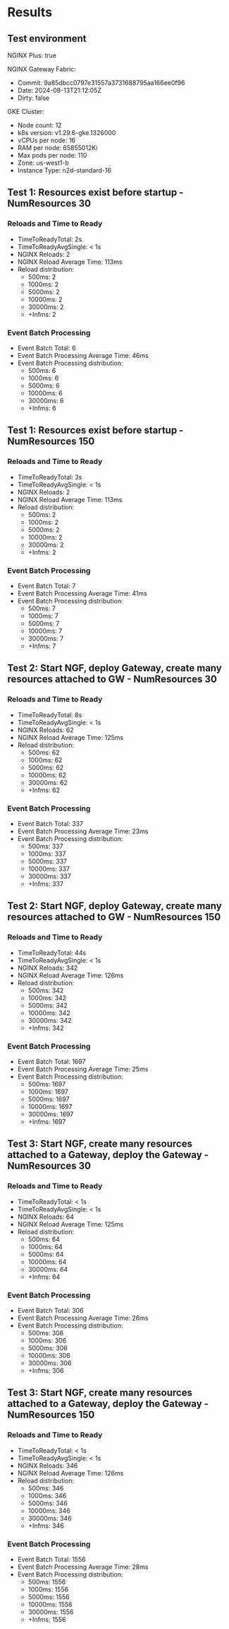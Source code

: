 # Results

## Test environment

NGINX Plus: true

NGINX Gateway Fabric:

- Commit: 9a85dbcc0797e31557a3731688795aa166ee0f96
- Date: 2024-08-13T21:12:05Z
- Dirty: false

GKE Cluster:

- Node count: 12
- k8s version: v1.29.6-gke.1326000
- vCPUs per node: 16
- RAM per node: 65855012Ki
- Max pods per node: 110
- Zone: us-west1-b
- Instance Type: n2d-standard-16

## Test 1: Resources exist before startup - NumResources 30

### Reloads and Time to Ready

- TimeToReadyTotal: 2s
- TimeToReadyAvgSingle: < 1s
- NGINX Reloads: 2
- NGINX Reload Average Time: 113ms
- Reload distribution:
	- 500ms: 2
	- 1000ms: 2
	- 5000ms: 2
	- 10000ms: 2
	- 30000ms: 2
	- +Infms: 2

### Event Batch Processing

- Event Batch Total: 6
- Event Batch Processing Average Time: 46ms
- Event Batch Processing distribution:
	- 500ms: 6
	- 1000ms: 6
	- 5000ms: 6
	- 10000ms: 6
	- 30000ms: 6
	- +Infms: 6


## Test 1: Resources exist before startup - NumResources 150

### Reloads and Time to Ready

- TimeToReadyTotal: 3s
- TimeToReadyAvgSingle: < 1s
- NGINX Reloads: 2
- NGINX Reload Average Time: 113ms
- Reload distribution:
	- 500ms: 2
	- 1000ms: 2
	- 5000ms: 2
	- 10000ms: 2
	- 30000ms: 2
	- +Infms: 2

### Event Batch Processing

- Event Batch Total: 7
- Event Batch Processing Average Time: 41ms
- Event Batch Processing distribution:
	- 500ms: 7
	- 1000ms: 7
	- 5000ms: 7
	- 10000ms: 7
	- 30000ms: 7
	- +Infms: 7


## Test 2: Start NGF, deploy Gateway, create many resources attached to GW - NumResources 30

### Reloads and Time to Ready

- TimeToReadyTotal: 8s
- TimeToReadyAvgSingle: < 1s
- NGINX Reloads: 62
- NGINX Reload Average Time: 125ms
- Reload distribution:
	- 500ms: 62
	- 1000ms: 62
	- 5000ms: 62
	- 10000ms: 62
	- 30000ms: 62
	- +Infms: 62

### Event Batch Processing

- Event Batch Total: 337
- Event Batch Processing Average Time: 23ms
- Event Batch Processing distribution:
	- 500ms: 337
	- 1000ms: 337
	- 5000ms: 337
	- 10000ms: 337
	- 30000ms: 337
	- +Infms: 337


## Test 2: Start NGF, deploy Gateway, create many resources attached to GW - NumResources 150

### Reloads and Time to Ready

- TimeToReadyTotal: 44s
- TimeToReadyAvgSingle: < 1s
- NGINX Reloads: 342
- NGINX Reload Average Time: 126ms
- Reload distribution:
	- 500ms: 342
	- 1000ms: 342
	- 5000ms: 342
	- 10000ms: 342
	- 30000ms: 342
	- +Infms: 342

### Event Batch Processing

- Event Batch Total: 1697
- Event Batch Processing Average Time: 25ms
- Event Batch Processing distribution:
	- 500ms: 1697
	- 1000ms: 1697
	- 5000ms: 1697
	- 10000ms: 1697
	- 30000ms: 1697
	- +Infms: 1697


## Test 3: Start NGF, create many resources attached to a Gateway, deploy the Gateway - NumResources 30

### Reloads and Time to Ready

- TimeToReadyTotal: < 1s
- TimeToReadyAvgSingle: < 1s
- NGINX Reloads: 64
- NGINX Reload Average Time: 125ms
- Reload distribution:
	- 500ms: 64
	- 1000ms: 64
	- 5000ms: 64
	- 10000ms: 64
	- 30000ms: 64
	- +Infms: 64

### Event Batch Processing

- Event Batch Total: 306
- Event Batch Processing Average Time: 26ms
- Event Batch Processing distribution:
	- 500ms: 306
	- 1000ms: 306
	- 5000ms: 306
	- 10000ms: 306
	- 30000ms: 306
	- +Infms: 306


## Test 3: Start NGF, create many resources attached to a Gateway, deploy the Gateway - NumResources 150

### Reloads and Time to Ready

- TimeToReadyTotal: < 1s
- TimeToReadyAvgSingle: < 1s
- NGINX Reloads: 346
- NGINX Reload Average Time: 126ms
- Reload distribution:
	- 500ms: 346
	- 1000ms: 346
	- 5000ms: 346
	- 10000ms: 346
	- 30000ms: 346
	- +Infms: 346

### Event Batch Processing

- Event Batch Total: 1556
- Event Batch Processing Average Time: 28ms
- Event Batch Processing distribution:
	- 500ms: 1556
	- 1000ms: 1556
	- 5000ms: 1556
	- 10000ms: 1556
	- 30000ms: 1556
	- +Infms: 1556

